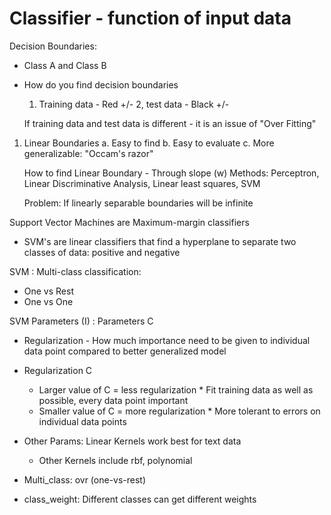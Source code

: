 
# Classifier - function of input data

Decision Boundaries:

* Class A and Class B
* How do you find decision boundaries
    1. Training data - Red +/-
    2, test data - Black +/-

    If training data and test data is different - it is an issue of "Over Fitting"

1. Linear Boundaries
   a. Easy to find
   b. Easy to evaluate
   c. More generalizable: "Occam's razor"

   How to find Linear Boundary - Through slope (w)
   Methods: Perceptron, Linear Discriminative Analysis, Linear least squares, SVM

   Problem: If linearly separable boundaries will be infinite

Support Vector Machines are Maximum-margin classifiers

* SVM's are linear classifiers that find a hyperplane to separate two classes of data: positive and negative

SVM : Multi-class classification:

* One vs Rest
* One vs One

SVM Parameters (I) : Parameters C

* Regularization - How much importance need to be given to individual data point compared to better generalized model
* Regularization C
  * Larger value of C = less regularization
        * Fit training data as well as possible, every data point important
  * Smaller value of C = more regularization
        * More tolerant to errors on individual data points

* Other Params:
  Linear Kernels work best for text data
  * Other Kernels include rbf, polynomial

* Multi_class: ovr (one-vs-rest)
* class_weight: Different classes can get different weights
